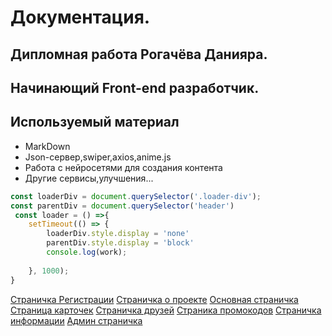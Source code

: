 # Документация.

## Дипломная работа Рогачёва Данияра.
## Начинающий **Front-end** разработчик.
## Используемый материал 

* MarkDown
* Json-сервер,swiper,axios,anime.js
* Работа с нейросетями для создания контента
* Другие сервисы,улучшения...
```javascript
const loaderDiv = document.querySelector('.loader-div');
const parentDiv = document.querySelector('header')
 const loader = () =>{
    setTimeout(() => {
        loaderDiv.style.display = 'none'
        parentDiv.style.display = 'block'
        console.log(work);
        
    }, 1000);
}
```
[Страничка Регистрации](./doc/registr-auth.md)
[Страничка о проекте](./doc/about.md)
[Основная страничка](./doc/main.md)
[Страница карточек](./doc/cards.md)
[Страничка друзей](./doc/friends.md)
[Страника промокодов](./doc/promo.md)
[Страничка информации](./doc/airdrop.md)
[Админ страничка](./doc/admin.md)
